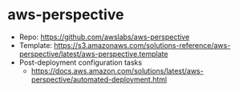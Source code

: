 # aws-perspective

- Repo: https://github.com/awslabs/aws-perspective
- Template: https://s3.amazonaws.com/solutions-reference/aws-perspective/latest/aws-perspective.template
- Post-deployment configuration tasks
    - https://docs.aws.amazon.com/solutions/latest/aws-perspective/automated-deployment.html
